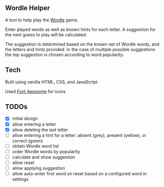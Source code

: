 ## Wordle Helper

A tool to help play the [Wordle](https://www.powerlanguage.co.uk/wordle/) game.

Enter played words as well as known hints for each letter.  A suggestion for the next guess to play will be calculated.

The suggestion is determined based on the known set of Wordle words, and the letters and hints provided. In the case of multiple possible suggestions the top suggestion is chosen according to word popularity.

## Tech
Built using vanilla HTML, CSS, and JavaScript. 

Used [Font Awesome](https://fontawesome.com/) for icons  

## TODOs
* [x] initial design
* [x] allow entering a letter
* [x] allow deleting the last letter
* [ ] allow entering a hint for a letter: absent (grey), present (yellow), or correct (green)
* [ ] obtain Wordle word list
* [ ] order Wordle words by popularity  
* [ ] calculate and show suggestion
* [ ] allow reset
* [ ] allow applying suggestion
* [ ] allow auto-enter first word on reset based on a configured word in settings
